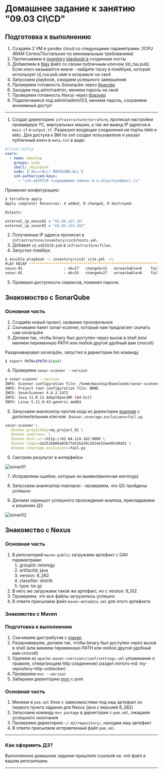 # Домашнее задание к занятию "09.03 CI\CD"

## Подготовка к выполнению

1. Создаём 2 VM в yandex cloud со следующими параметрами: 2CPU 4RAM Centos7(остальное по минимальным требованиям)
2. Прописываем в [inventory](./infrastructure/inventory/cicd/hosts.yml) [playbook'a](./infrastructure/site.yml) созданные хосты
3. Добавляем в [files](./infrastructure/files/) файл со своим публичным ключом (id_rsa.pub). Если ключ называется иначе - найдите таску в плейбуке, которая использует id_rsa.pub имя и исправьте на своё
4. Запускаем playbook, ожидаем успешного завершения
5. Проверяем готовность Sonarqube через [браузер](http://localhost:9000)
6. Заходим под admin\admin, меняем пароль на свой
7.  Проверяем готовность Nexus через [бразуер](http://localhost:8081)
8. Подключаемся под admin\admin123, меняем пароль, сохраняем анонимный доступ

---

1. Создал директорию `infrastructure/terraform`, прописал настройки провайдера YC, виртуальных машин, а так же вывод IP адресов в `main.tf` и `output.tf`. Разрешил входящие соединения на порты `9000` и `8081`. Для доступа к ВМ по ssh создал пользователя и указал публичный ключ в `meta.txt` в виде:

```yml
#cloud-config
users:
  - name: maxship
    groups: sudo
    shell: /bin/bash
    sudo: ['ALL=(ALL) NOPASSWD:ALL']
    ssh-authorized-keys:
      - "ssh-ed25519 <содержимое ключа> m.o.shipitsyn@mail.ru"
```

Применил конфигурацию:

```bash
$ terraform apply
Apply complete! Resources: 4 added, 0 changed, 0 destroyed.

Outputs:

external_ip_nexus01 = "62.84.127.16"
external_ip_sonar01 = "62.84.124.162"
```
2. Полученные IP адреса прописал в `infrastructure/inventory/cicd/hosts.yml`.
3. Добавил `id_ed25519.pub` в `infrastructure/files`.
4. Запустил плейбук:

```sh
$ ansible-playbook -i inventory/cicd/ site.yml -vv
PLAY RECAP ************************************************************************************************************************************
nexus-01                   : ok=17   changed=15   unreachable=0    failed=0    skipped=2    rescued=0    ignored=0   
sonar-01                   : ok=35   changed=27   unreachable=0    failed=0    skipped=0    rescued=0    ignored=0 
```

5. Проверил доступность сервисов, поменял пароли.

## Знакомоство с SonarQube

### Основная часть

1. Создаём новый проект, название произвольное
2. Скачиваем пакет sonar-scanner, который нам предлагает скачать сам sonarqube
3. Делаем так, чтобы binary был доступен через вызов в shell (или меняем переменную PATH или любой другой удобный вам способ)

Разархивировал sonarqube, запустил в директории bin команду

```sh
$ export PATH=$PATH:$(pwd)
```

4. Проверяем `sonar-scanner --version`

```sh
$ sonar-scanner --version
INFO: Scanner configuration file: /home/maxship/Downloads/sonar-scanner-4.6.2.2472-linux/conf/sonar-scanner.properties
INFO: Project root configuration file: NONE
INFO: SonarScanner 4.6.2.2472
INFO: Java 11.0.11 AdoptOpenJDK (64-bit)
INFO: Linux 5.11.0-43-generic amd64
```

5. Запускаем анализатор против кода из директории [example](./example) с дополнительным ключом `-Dsonar.coverage.exclusions=fail.py`

```sh
sonar-scanner \
  -Dsonar.projectKey=my_project_01 \
  -Dsonar.sources=. \
  -Dsonar.host.url=http://62.84.124.162:9000 \
  -Dsonar.login=2e2516b60a03b77e516a30c2614e52ae49149dd1 \
  -Dsonar.coverage.exclusions=fail.py
```

6. Смотрим результат в интерфейсе

![sonar01](https://user-images.githubusercontent.com/72273610/146891856-d3da0ffc-0544-4531-bce8-6e024bd36af7.png)

7. Исправляем ошибки, которые он выявил(включая warnings)

8. Запускаем анализатор повторно - проверяем, что QG пройдены успешно

9. Делаем скриншот успешного прохождения анализа, прикладываем к решению ДЗ

![sonar02](https://user-images.githubusercontent.com/72273610/146903149-44f03815-a9ab-4d23-b39d-8b7c040d33b7.png)


## Знакомство с Nexus

### Основная часть

1. В репозиторий `maven-public` загружаем артефакт с GAV параметрами:
   1. groupId: netology
   2. artifactId: java
   3. version: 8_282
   4. classifier: distrib
   5. type: tar.gz
2. В него же загружаем такой же артефакт, но с version: 8_102
3. Проверяем, что все файлы загрузились успешно
4. В ответе присылаем файл `maven-metadata.xml` для этого артефекта

### Знакомство с Maven

### Подготовка к выполнению

1. Скачиваем дистрибутив с [maven](https://maven.apache.org/download.cgi)
2. Разархивируем, делаем так, чтобы binary был доступен через вызов в shell (или меняем переменную PATH или любой другой удобный вам способ)
3. Удаляем из `apache-maven-<version>/conf/settings.xml` упоминание о правиле, отвергающем http соединение( раздел mirrors->id: my-repository-http-unblocker)
4. Проверяем `mvn --version`
5. Забираем директорию [mvn](./mvn) с pom

### Основная часть

1. Меняем в `pom.xml` блок с зависимостями под наш артефакт из первого пункта задания для Nexus (java с версией 8_282)
2. Запускаем команду `mvn package` в директории с `pom.xml`, ожидаем успешного окончания
3. Проверяем директорию `~/.m2/repository/`, находим наш артефакт
4. В ответе присылаем исправленный файл `pom.xml`

---

### Как оформить ДЗ?

Выполненное домашнее задание пришлите ссылкой на .md-файл в вашем репозитории.

---
